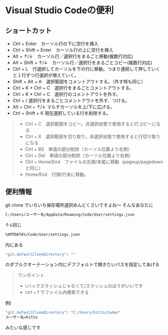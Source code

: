 # Visual Studio Codeの便利

## ショートカット

- Ctrl + Enter　カーソル行の下に空行を挿入
- Ctrl + Shift + Enter　カーソル行の上に空行を挿入
- Alt + ↑/↓　カーソル行／選択行をまるごと移動(複数行対応)
- Alt + Shift + ↑/↓　カーソル行／選択行をまるごとコピー(複数行対応)
- Ctrl + L　行選択してカーソルを下の行に移動。つまり連続して押していくと１行ずつ行選択が増えていく。
- Shift + Alt + A　選択範囲をコメントアウトする。（外す時も同じ）
- Ctrl + K * Ctrl + C　選択行をまるごとコメントアウトする。
- Ctrl + K * Ctrl + C　選択行のコメントアウトを外す。
- Ctrl + / 選択行をまるごとコメントアウトを外す、つける。
- Alt + Ctrl + ↑/↓ マルチカーソルを上/下に広げる。
- Ctrl + Shift + K 現在選択している行を削除する。

> - Ctrl + C　選択範囲をコピー。非選択状態で使用すると行コピーになる
> - Ctrl + X　選択範囲を切り取り。非選択状態で使用すると行切り取りになる
> - Ctrl + BS　単語の部分削除（カーソル位置より左側）
> - Ctrl + Del　単語の部分削除（カーソル位置より右側）
> - Ctrl + Home/End　ファイルの先頭/末尾に移動（pageup/pagedownと同じ）
> - Home/End　行頭/行末に移動。

## 便利情報

git clone でいちいち保存場所選択めんどくさいですよね～
そんなあなたに

```bash
C:/Users/ユーザー名/AppData/Roaming/Code/User/settings.json
```

↑↓同じ

```bash
%APPDATA%/Code/User/settings.json
```

内にある

```bash
"git.defaultCloneDirectory": ""
```

のダブルクオーテーション内にデフフォルトで開きたいパスを指定してあげる

> ワンポイント
>
> - \バックスラッシュじゃなくて/スラッシュのほうがいいです
> - ctrl + f でファイル内検索できる

例)

```bash
"git.defaultCloneDirectory": "C:/Users/hitto/Codes"
ユーザー名=hitto
```

みたいな感じです
